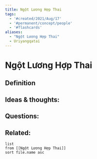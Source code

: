 ```yaml
---
title: Ngột Lương Hợp Thai
tags:
  - '#created/2021/Aug/17'
  - '#permanent/concept/people'
  - '#flashcards'
aliases: 
  - "Ngột Lương Hợp Thai"
  - Uriyangqatai
---
```

# Ngột Lương Hợp Thai

## Definition


## Ideas & thoughts:


## Questions:


## Related:
```dataview
list
from [[Ngột Lương Hợp Thai]]
sort file.name asc
```